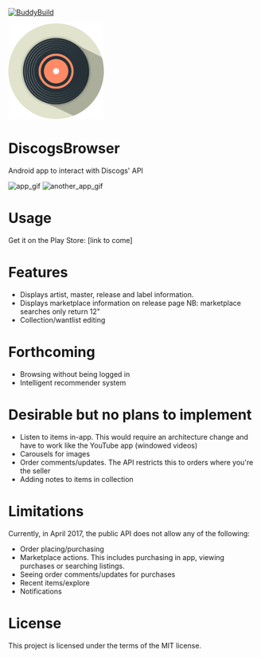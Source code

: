 [![BuddyBuild](https://dashboard.buddybuild.com/api/statusImage?appID=58ff64f23f33870001d2e016&branch=master&build=latest)](https://dashboard.buddybuild.com/apps/58ff64f23f33870001d2e016/build/latest?branch=master)

![app_logo](app/src/main/res/drawable-xxxhdpi/ic_app.png)

# DiscogsBrowser
Android app to interact with Discogs' API

![app_gif](https://media.giphy.com/media/UHn06Zh8EBCGA/giphy.gif) ![another_app_gif](https://media.giphy.com/media/3IH00o747keju/giphy.gif)

# Usage

Get it on the Play Store: [link to come]

# Features

* Displays artist, master, release and label information.
* Displays marketplace information on release page NB: marketplace searches only return 12"
* Collection/wantlist editing

# Forthcoming

* Browsing without being logged in
* Intelligent recommender system 

# Desirable but no plans to implement

* Listen to items in-app. This would require an architecture change and have to work like the YouTube app (windowed videos)
* Carousels for images
* Order comments/updates. The API restricts this to orders where you're the seller
* Adding notes to items in collection

# Limitations

Currently, in April 2017, the public API does not allow any of the following:
* Order placing/purchasing
* Marketplace actions. This includes purchasing in app, viewing purchases or searching listings.
* Seeing order comments/updates for purchases
* Recent items/explore
* Notifications

# License

This project is licensed under the terms of the MIT license.
